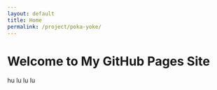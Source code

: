 ```yaml
---
layout: default
title: Home
permalink: /project/poka-yoke/
---
```

<!-- Link to the custom CSS file -->
<link rel="stylesheet" type="text/css" href="/assets/css/project-pages.css">

# Welcome to My GitHub Pages Site

hu lu lu lu 
